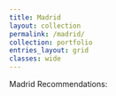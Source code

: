```yaml
---
title: Madrid
layout: collection
permalink: /madrid/
collection: portfolio
entries_layout: grid
classes: wide
---
```


Madrid Recommendations:
